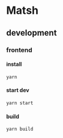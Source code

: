 # Matsh

## development

### frontend

#### install

`yarn`

#### start dev

`yarn start`

#### build

`yarn build`
